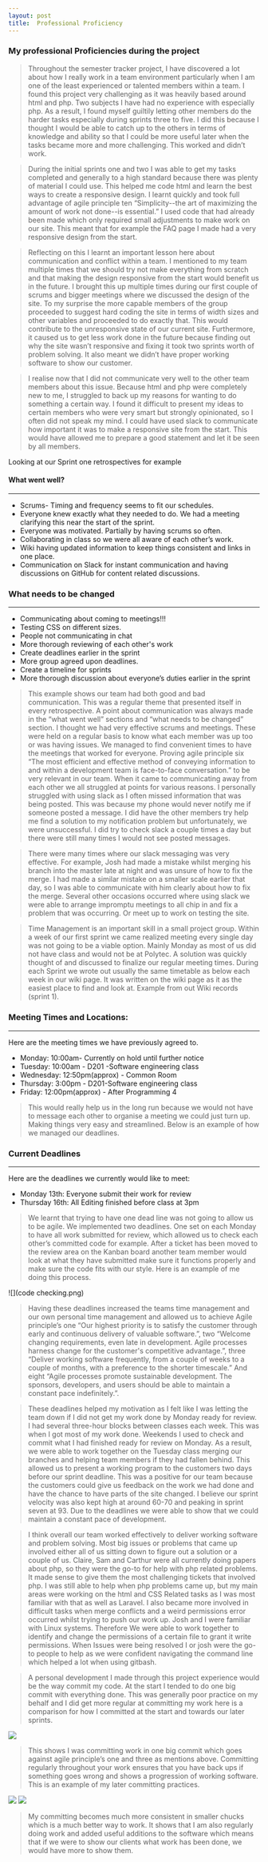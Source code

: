 ```yaml
---
layout: post
title: 	Professional Proficiency
---
```


### My professional Proficiencies during the project

> Throughout the semester tracker project, I have discovered a lot about how I really work in a team environment particularly when I am one of the least experienced or talented members within a team. I found this project very challenging as it was heavily based around html and php. Two subjects I have had no experience with especially php. As a result, I found myself guiltily letting other members do the harder tasks especially during sprints three to five. I did this because I thought I would be able to catch up to the others in terms of knowledge and ability so that I could be more useful later when the tasks became more and more challenging. This worked and didn’t work. 

>During the initial sprints one and two I was able to get my tasks completed and generally to a high standard because there was plenty of material I could use. This helped me code html and learn the best ways to create a responsive design. I learnt quickly and took full advantage of agile principle ten “Simplicity--the art of maximizing the amount of work not done--is essential.” I used code that had already been made which only required small adjustments to make work on our site. This meant that for example the FAQ page I made had a very responsive design from the start. 

> Reflecting on this I learnt an important lesson here about communication and conflict within a team. I mentioned to my team multiple times that we should try not make everything from scratch and that making the design responsive from the start would benefit us in the future. I brought this up multiple times during our first couple of scrums and bigger meetings where we discussed the design of the site. To my surprise the more capable members of the group proceeded to suggest hard coding the site in terms of width sizes and other variables and proceeded to do exactly that. This would contribute to the unresponsive state of our current site. Furthermore, it caused us to get less work done in the future because finding out why the site wasn’t responsive and fixing it took two sprints worth of problem solving. It also meant we didn’t have proper working software to show our customer.

>I realise now that I did not communicate very well to the other team members about this issue. Because html and php were completely new to me, I struggled to back up my reasons for wanting to do something a certain way. I found it difficult to present my ideas to certain members who were very smart but strongly opinionated, so I often did not speak my mind. I could have used slack to communicate how important it was to make a responsive site from the start. This would have allowed me to prepare a good statement and let it be seen by all members.

Looking at our Sprint one retrospectives for example  

#### What went well?
***
* Scrums- Timing and frequency seems to fit our schedules.
* Everyone knew exactly what they needed to do. We had a meeting clarifying this near the start of the sprint.
* Everyone was motivated. Partially by having scrums so often.
* Collaborating in class so we were all aware of each other’s work.
* Wiki having updated information to keep things consistent and links in one place.
* Communication on Slack for instant communication and having discussions on GitHub for content related discussions.


### What needs to be changed
***

* Communicating about coming to meetings!!!
* Testing CSS on different sizes.
* People not communicating in chat
* More thorough reviewing of each other's work
* Create deadlines earlier in the sprint
* More group agreed upon deadlines.
* Create a timeline for sprints
* More thorough discussion about everyone’s duties earlier in the sprint 

> This example shows our team had both good and bad communication. This was a regular theme that presented itself in every retrospective. A point about communication was always made in the “what went well” sections and “what needs to be changed” section. I thought we had very effective scrums and meetings. These were held on a regular basis to know what each member was up too or was having issues.  We managed to find convenient times to have the meetings that worked for everyone. Proving agile principle six “The most efficient and effective method of conveying information to and within a development team is face-to-face conversation.” to be very relevant in our team. When it came to communicating away from each other we all struggled at points for various reasons. I personally struggled with using slack as I often missed information that was being posted. This was because my phone would never notify me if someone posted a message. I did have the other members try help me find a solution to my notification problem but unfortunately, we were unsuccessful. I did try to check slack a couple times a day but there were still many times I would not see posted messages. 

> There were many times where our slack messaging was very effective. For example, Josh had made a mistake whilst merging his branch into the master late at night and was unsure of how to fix the merge. I had made a similar mistake on a smaller scale earlier that day, so I was able to communicate with him clearly about how to fix the merge. Several other occasions occurred where using slack we were able to arrange impromptu meetings to all chip in and fix a problem that was occurring.  Or meet up to work on testing the site.

> Time Management is an important skill in a small project group. Within a week of our first sprint we came realized meeting every single day was not going to be a viable option. Mainly Monday as most of us did not have class and would not be at Polytec. A solution was quickly thought of and discussed to finalize our regular meeting times.  During each Sprint we wrote out usually the same timetable as below each week in our wiki page. It was written on the wiki page as it as the easiest place to find and look at. Example from out Wiki records (sprint 1).

### Meeting Times and Locations:
***
Here are the meeting times we have previously agreed to.
* Monday: 10:00am- Currently on hold until further notice
* Tuesday: 10:00am - D201 -Software engineering class
* Wednesday: 12:50pm(approx) - Common Room
* Thursday: 3:00pm - D201-Software engineering class
* Friday: 12:00pm(approx) - After Programming 4

> This would really help us in the long run because we would not have to message each other to organise a meeting we could just turn up. Making things very easy and streamlined. Below is an example of how we managed our deadlines. 

### Current Deadlines 
***
Here are the deadlines we currently would like to meet:

* Monday 13th: Everyone submit their work for review
* Thursday 16th: All Editing finished before class at 3pm

> We learnt that trying to have one dead line was not going to allow us to be agile. We implemented two deadlines. One set on each Monday to have all work submitted for review, which allowed us to check each other’s committed code for example. After a ticket has been moved to the review area on the Kanban board another team member would look at what they have submitted make sure it functions properly and make sure the code fits with our style. Here is an example of me doing this process. 


![](code checking.png)


> Having these deadlines increased the teams time management and our own personal time management and allowed us to achieve Agile principle’s one “Our highest priority is to satisfy the customer through early and continuous delivery of valuable software.”, two “Welcome changing requirements, even late in development. Agile processes harness change for the customer's competitive advantage.”, three “Deliver working software frequently, from a couple of weeks to a couple of months, with a preference to the shorter timescale.” And eight “Agile processes promote sustainable development. The sponsors, developers, and users should be able to maintain a constant pace indefinitely.”.

> These deadlines helped my motivation as I felt like I was letting the team down if I did not get my work done by Monday ready for review. I had several three-hour blocks between classes each week. This was when I got most of my work done. Weekends I used to check and commit what I had finished ready for review on Monday. As a result, we were able to work together on the Tuesday class merging our branches and helping team members if they had fallen behind. This allowed us to present a working program to the customers two days before our sprint deadline.  This was a positive for our team because the customers could give us feedback on the work we had done and have the chance to have parts of the site changed. I believe our sprint velocity was also kept high at around 60-70 and peaking in sprint seven at 93. Due to the deadlines we were able to show that we could maintain a constant pace of development.

> I think overall our team worked effectively to deliver working software and problem solving. Most big issues or problems that came up involved either all of us sitting down to figure out a solution or a couple of us. Claire, Sam and Carthur were all currently doing papers about php, so they were the go-to for help with php related problems. It made sense to give them the most challenging tickets that involved php. I was still able to help when php problems came up, but my main areas were working on the html and CSS Related tasks as I was most familiar with that as well as Laravel. I also became more involved in difficult tasks when merge conflicts and a weird permissions error occurred whilst trying to push our work up. Josh and I were familiar with Linux systems. Therefore We were able to work together to identify and change the permissions of a certain file to grant it write permissions. When Issues were being resolved I or josh were the go-to people to help as we were confident navigating the command line which helped a lot when using gitbash. 

> A personal development I made through this project experience would be the way commit my code. At the start I tended to do one big commit with everything done. This was generally poor practice on my behalf and I did get more regular at committing my work here is a comparison for how I committed at the start and towards our later sprints.


![](commit-little.png)


> This shows I was committing work in one big commit which goes against agile principle’s one and three as mentions above. Committing regularly throughout your work ensures that you have back ups if something goes wrong and shows a progression of working software. This is an example of my later committing practices. 


![](commit-more.png)
![](commit-moremore.png)


> My committing becomes much more consistent in smaller chucks which is a much better way to work. It shows that I am also regularly doing work and added useful additions to the software which means that if we were to show our clients what work has been done, we would have more to show them. 
